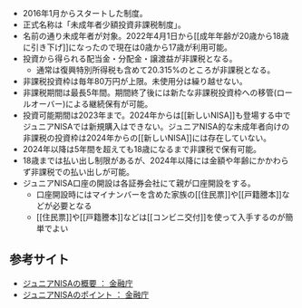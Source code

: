 - 2016年1月からスタートした制度。
- 正式名称は「未成年者少額投資非課税制度」。
- 名前の通り未成年者が対象。2022年4月1日から[[成年年齢が20歳から18歳に引き下げ]]になったので現在は0歳から17歳が利用可能。
- 投資から得られる配当金・分配金・譲渡益が非課税となる。
	- 通常は復興特別所得税も含めて20.315%のところが非課税となる。
- 非課税投資枠は毎年80万円が上限。未使用分は繰り越せない。
- 非課税期間は最長5年間。期間終了後には新たな非課税投資枠への移管(ロールオーバー)による継続保有が可能。
- 投資可能期間は2023年まで。2024年からは[[新しいNISA]]も登場する中でジュニアNISAでは新規購入はできない。ジュニアNISA的な未成年者向けの非課税の投資枠は2024年からの[[新しいNISA]]には存在していない。
- 2024年以降は5年間を超えても18歳になるまで非課税で保有可能。
- 18歳までは払い出し制限があるが、2024年以降には金額や年齢にかかわらず非課税での払い出しが可能。
- ジュニアNISA口座の開設は各証券会社にて親が口座開設をする。
	- 口座開設時にはマイナンバーを含めた家族の[[住民票]]や[[戸籍謄本]]などが必要となる
	- [[住民票]]や[[戸籍謄本]]などは[[コンビニ交付]]を使って入手するのが簡単でよい

## 参考サイト
- [ジュニアNISAの概要 ： 金融庁](https://www.fsa.go.jp/policy/nisa2/about/junior/overview/index.html)
- [ジュニアNISAのポイント ： 金融庁](https://www.fsa.go.jp/policy/nisa2/about/junior/point/index.html)